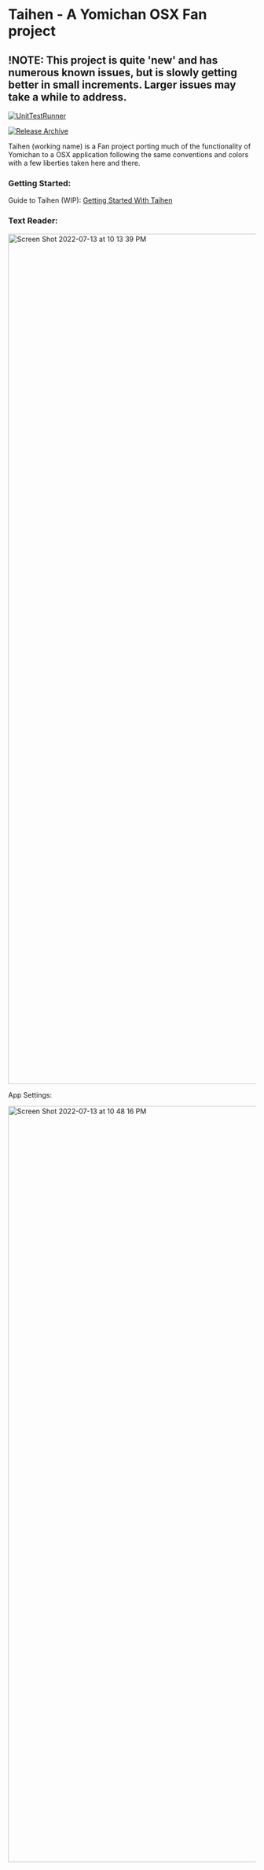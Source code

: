 # Taihen - A Yomichan OSX Fan project

## !NOTE: This project is quite 'new' and has numerous known issues, but is slowly getting better in small increments. Larger issues may take a while to address.

[![UnitTestRunner](https://github.com/JustinWhiteDeveloper/Taihen/actions/workflows/test.yml/badge.svg?branch=main)](https://github.com/JustinWhiteDeveloper/Taihen/actions/workflows/test.yml)

[![Release Archive](https://github.com/JustinWhiteDeveloper/Taihen/actions/workflows/release.yml/badge.svg)](https://github.com/JustinWhiteDeveloper/Taihen/actions/workflows/release.yml)

Taihen (working name) is a Fan project porting much of the functionality of Yomichan to a OSX application following the same conventions and colors with a few liberties taken here and there.

### Getting Started:

Guide to Taihen (WIP):
[Getting Started With Taihen](Docs/GettingStarted.md)

### Text Reader:

<img width="1731" alt="Screen Shot 2022-07-13 at 10 13 39 PM" src="https://user-images.githubusercontent.com/12780440/178710185-bdf00bf0-b726-463c-a745-ed7e73a7e4d6.png">


App Settings:

<img width="1540" alt="Screen Shot 2022-07-13 at 10 48 16 PM" src="https://user-images.githubusercontent.com/12780440/178716550-48aa161b-6231-4e70-8cd1-ae1236ac2cd9.png">
